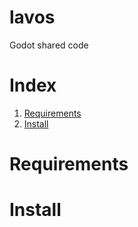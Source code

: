 # lavos
Godot shared code

# Index

1. [Requirements](#requirements)
1. [Install](#install)

# Requirements

# Install
